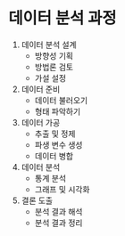 # 데이터 분석 과정

1. 데이터 분석 설계
   - 방향성 기획
   - 방법론 검토
   - 가설 설정
2. 데이터 준비
   - 데이터 불러오기
   - 형태 파악하기
3. 데이터 가공
   - 추출 및 정제
   - 파생 변수 생성
   - 데이터 병합
4. 데이터 분석
   - 통계 분석
   - 그래프 및 시각화
5. 결론 도출
   - 분석 결과 해석
   - 분석 결과 정리